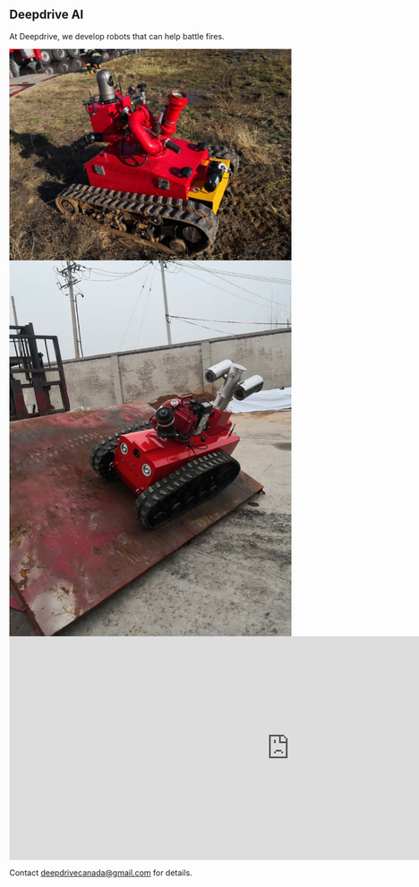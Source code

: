 ## Deepdrive AI

At Deepdrive, we develop robots that can help battle fires. 
<div align="center">
<img align="center" src="image1.jpeg" alt="hi" class="inline"/>
</div>

<div align="center">
<img align="center" src="image5.jpeg" alt="hi" class="inline"/>
</div>

<div align="center">
<iframe align= "middle" width="1000" height="400" src="https://www.youtube.com/embed/B70qNd8DBqo" frameborder="0" allowfullscreen></iframe>
</div>

Contact deepdrivecanada@gmail.com for details. 


